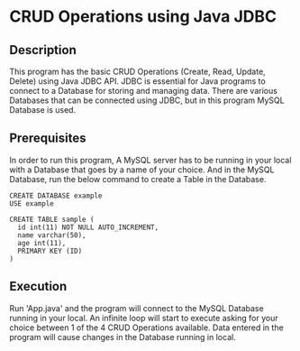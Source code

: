 # CRUD Operations using Java JDBC

## Description
This program has the basic CRUD Operations (Create, Read, Update, Delete) using Java JDBC API. JDBC is essential for Java programs to connect to a Database for storing and managing data. There are various Databases that can be connected using JDBC, but in this program MySQL Database is used.

## Prerequisites
In order to run this program, A MySQL server has to be running in your local with a Database that goes by a name of your choice. And in the MySQL Database, run the below command to create a Table in the Database.
```
CREATE DATABASE example
USE example

CREATE TABLE sample (
  id int(11) NOT NULL AUTO_INCREMENT,
  name varchar(50),
  age int(11),
  PRIMARY KEY (ID)
)
```

## Execution
Run 'App.java' and the program will connect to the MySQL Database running in your local. An infinite loop will start to execute asking for your choice between 1 of the 4 CRUD Operations available. Data entered in the program will cause changes in the Database running in local.
